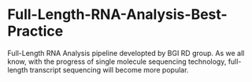# Full-Length-RNA-Analysis-Best-Practice
Full-Length RNA Analysis pipeline developted by BGI RD group. 
As we all know, with the progress of single molecule sequencing technology, full-length transcript sequencing will become more popular.
